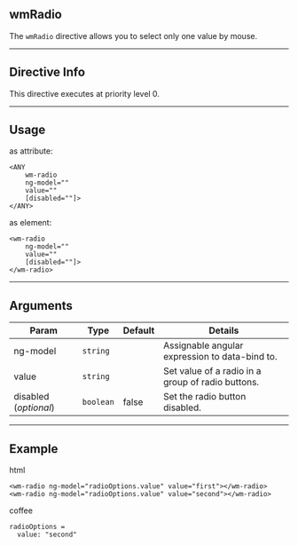 ## wmRadio
The `wmRadio` directive allows you to select only one value by mouse.

---

## Directive Info
This directive executes at priority level 0.

---

## Usage
as attribute:
```
<ANY
    wm-radio
    ng-model=""
    value=""
    [disabled=""]>
</ANY>
```
as element:
```
<wm-radio
    ng-model=""
    value=""
    [disabled=""]>
</wm-radio>
```

---

## Arguments
Param | Type | Default | Details
----- | ---- | ------ | ----
ng-model                   | `string`     | | Assignable angular expression to data-bind to.
value                      | `string`     | | Set value of a radio in a group of radio buttons.
disabled (*optional*)      | `boolean`    | false | Set the radio button disabled.


---

## Example
html
```
<wm-radio ng-model="radioOptions.value" value="first"></wm-radio>
<wm-radio ng-model="radioOptions.value" value="second"></wm-radio>
```

coffee
```
radioOptions =
  value: "second"
```
